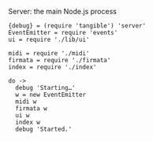 Server: the main Node.js process

    {debug} = (require 'tangible') 'server'
    EventEmitter = require 'events'
    ui = require './lib/ui'

    midi = require './midi'
    firmata = require './firmata'
    index = require './index'

    do ->
      debug 'Starting…'
      w = new EventEmitter
      midi w
      firmata w
      ui w
      index w
      debug 'Started.'
